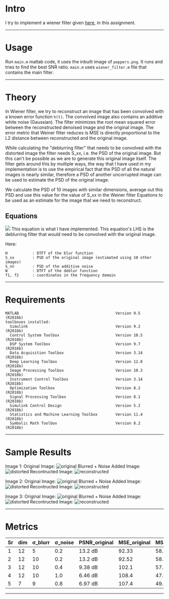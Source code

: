 # Intro
I try to implement a wiener filter given [here](), in this assignment. 

---

# Usage
Run `main.m` matlab code, it uses the inbuilt image of `peppers.png`. It runs and tries to find the best SNR ratio. `main.m` uses `wiener_filter.m` file that contains the main filter.

---

# Theory
In Wiener filter, we try to reconstruct an image that has been convolved with a known error function `h(t)`. The convolved image also contains an additive white noise (Gaussian). The filter minimizes the root mean squared error between the reconstructed denoised image and the original image. The error metric that Weiner filter reduces is MSE is directly proportional to the L2 distance between reconstructed and the original image.

While calculating the "deblurring filter" that needs to be convolved with the distorted image the filter needs S_xx, i.e. the PSD of the original image. But this can't be possible as we are to generate this original image itself. The filter gets around this by multiple ways, the way that I have used in my implementation is to use the empirical fact that the PSD of all the natural images is nearly similar, therefore a PSD of another uncorrupted image can be used to estimate the PSD of the original image.

We calculate the PSD of 10 images with similar dimensions, average out this PSD and use this value for the value of S_xx in the Weiner filter Equations to be used as an estimate for the image that we need to reconstruct.

## Equations

![](https://i.imgur.com/lVO7dQv.png)
This equation is what I have implemented. This equation's LHS is the deblurring filter that would need to be convolved with the original image.

Here:
```text
H           : DTFT of the blur function
S_xx        : PSD of the original image (estimated using 10 other images)
S_nn        : PSD of the additive noise
W           : DTFT of the deblur function
f1, f2      : coordinates in the frequency domain
```

---

# Requirements
```text
MATLAB                                           Version 9.5         (R2018b)
toolboxes installed:                                                         
  Simulink                                       Version 9.2         (R2018b)
  Control System Toolbox                         Version 10.5        (R2018b)
  DSP System Toolbox                             Version 9.7         (R2018b)
  Data Acquisition Toolbox                       Version 3.14        (R2018b)
  Deep Learning Toolbox                          Version 12.0        (R2018b)
  Image Processing Toolbox                       Version 10.3        (R2018b)
  Instrument Control Toolbox                     Version 3.14        (R2018b)
  Optimization Toolbox                           Version 8.2         (R2018b)
  Signal Processing Toolbox                      Version 8.1         (R2018b)
  Simulink Control Design                        Version 5.2         (R2018b)
  Statistics and Machine Learning Toolbox        Version 11.4        (R2018b)
  Symbolic Math Toolbox                          Version 8.2         (R2018b)
```

---

# Sample Results
Image 1:
Original Image:
![original](https://i.imgur.com/D5jrHDd.jpg)
Blurred + Noise Added Image:
![distorted](https://i.imgur.com/vZyZQxR.jpg)
Recontructed Image:
![reconstructed](https://i.imgur.com/IgUGH8p.jpg)

Image 2:
Original Image:
![original](https://i.imgur.com/9qVAxEF.jpg)
Blurred + Noise Added Image:
![distorted](https://i.imgur.com/nyDSQr2.jpg)
Recontructed Image:
![reconstructed](https://i.imgur.com/5Jtmi0v.jpg)

Image 3:
Original Image:
![original](https://i.imgur.com/JMFrwhP.png)
Blurred + Noise Added Image:
![distorted](https://i.imgur.com/B994u3R.png)
Recontructed Image:
![reconstructed](https://i.imgur.com/fgWCjyr.png)

---

# Metrics
| Sr | dim | σ_blurr | σ_noise |  PSNR_original | MSE_original | MSE_restored    | PSNR_restored    |
|----|-----|---------|---------|----------------|--------------|-----------------|------------------|
| 1  | 12  |   5     | 0.2     |   13.2 dB      |   92.33      |     58.55       |     16.7 dB      |
| 2  | 12  |   10    | 0.2     |   13.2 dB      |   92.52      |     58.97       |     16.8 dB      |
| 3  | 12  |   10    | 0.4     |   9.38 dB      |   102.1      |     57.80       |     17.0 dB      |
| 4  | 12  |   10    | 1.0     |   6.46 dB      |   108.4      |     47.60       |     16.5 dB      |
| 5  | 7   |   9     | 0.8     |   6.97 dB      |   107.4      |     49.70       |     18.0 dB      |

---
